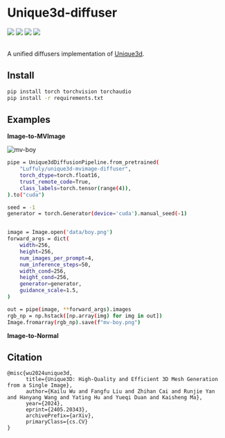 # Unique3d-diffuser  

<div align="left">
  <a href='LICENSE'><img src='https://img.shields.io/badge/license-MIT-yellow'></a> 
  <a href='https://wukailu.github.io/Unique3D'><img src='https://img.shields.io/badge/Project-Unique3D-green'></a>
  <a href='https://huggingface.co/Luffuly/unique3d-normal-diffuser'><img src='https://img.shields.io/badge/%F0%9F%A4%97%20Hugging%20Face-Normal-blue'></a>
   <a href='https://huggingface.co/Luffuly/unique3d-mvimage-diffuser'><img src='https://img.shields.io/badge/%F0%9F%A4%97%20Hugging%20Face-MVImage-red'></a> 
  <br>
</div>
<br>

A unified diffusers implementation of [Unique3d](https://github.com/AiuniAI/Unique3D).

## Install 
```bash 
pip install torch torchvision torchaudio
pip install -r requirements.txt
```

## Examples 

**Image-to-MVImage** 

![mv-boy](https://github.com/user-attachments/assets/65558519-dbfe-40de-ac13-5d78527541c5)


```bash 
pipe = Unique3dDiffusionPipeline.from_pretrained( 
    "Luffuly/unique3d-mvimage-diffuser", 
    torch_dtype=torch.float16, 
    trust_remote_code=True,  
    class_labels=torch.tensor(range(4)),
).to("cuda")

seed = -1    
generator = torch.Generator(device='cuda').manual_seed(-1)


image = Image.open('data/boy.png') 
forward_args = dict(
    width=256,
    height=256,
    num_images_per_prompt=4, 
    num_inference_steps=50, 
    width_cond=256,
    height_cond=256, 
    generator=generator,
    guidance_scale=1.5,  
) 

out = pipe(image, **forward_args).images
rgb_np = np.hstack([np.array(img) for img in out])
Image.fromarray(rgb_np).save(f"mv-boy.png")
```

**Image-to-Normal**


## Citation  
```
@misc{wu2024unique3d,
      title={Unique3D: High-Quality and Efficient 3D Mesh Generation from a Single Image}, 
      author={Kailu Wu and Fangfu Liu and Zhihan Cai and Runjie Yan and Hanyang Wang and Yating Hu and Yueqi Duan and Kaisheng Ma},
      year={2024},
      eprint={2405.20343},
      archivePrefix={arXiv},
      primaryClass={cs.CV}
}
```